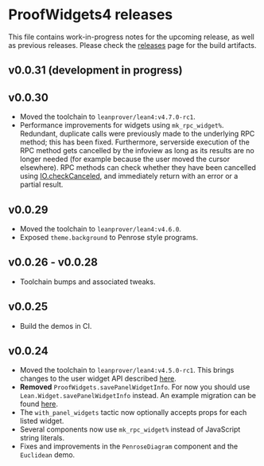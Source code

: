 # ProofWidgets4 releases

This file contains work-in-progress notes for the upcoming release, as well as previous releases.
Please check the [releases](https://github.com/leanprover-community/ProofWidgets4/releases) page for the build artifacts.

v0.0.31 (development in progress)
-------

v0.0.30
-------

* Moved the toolchain to `leanprover/lean4:v4.7.0-rc1`.
* Performance improvements for widgets using `mk_rpc_widget%`. Redundant, duplicate calls were previously made to the underlying RPC method; this has been fixed. Furthermore, serverside execution of the RPC method gets cancelled by the infoview as long as its results are no longer needed (for example because the user moved the cursor elsewhere). RPC methods can check whether they have been cancelled using [IO.checkCanceled](https://leanprover-community.github.io/mathlib4_docs/Init/System/IO.html#IO.checkCanceled), and immediately return with an error or a partial result.

v0.0.29
-------

* Moved the toolchain to `leanprover/lean4:v4.6.0`.
* Exposed `theme.background` to Penrose style programs.

v0.0.26 - v0.0.28
-------

* Toolchain bumps and associated tweaks.

v0.0.25
-------

* Build the demos in CI.

v0.0.24
-------

* Moved the toolchain to `leanprover/lean4:v4.5.0-rc1`.
  This brings changes to the user widget API described [here](https://github.com/leanprover/lean4/blob/master/RELEASES.md#v450).
* **Removed** `ProofWidgets.savePanelWidgetInfo`. For now you should use `Lean.Widget.savePanelWidgetInfo` instead.
  An example migration can be found [here](https://github.com/leanprover-community/ProofWidgets4/compare/v0.0.23..v0.0.24#diff-c48bcbf1b4d226947726f7a0fe8c945f082f4195b34681638ca61a776bbf778eL49-R52).
* The `with_panel_widgets` tactic now optionally accepts props for each listed widget.
* Several components now use `mk_rpc_widget%` instead of JavaScript string literals.
* Fixes and improvements in the `PenroseDiagram` component and the `Euclidean` demo.
